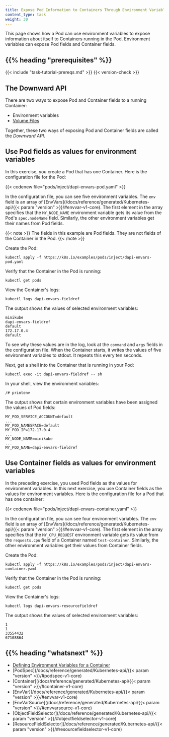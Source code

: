 ```yaml
---
title: Expose Pod Information to Containers Through Environment Variables
content_type: task
weight: 30
---
```


<!-- overview -->

This page shows how a Pod can use environment variables to expose information
about itself to Containers running in the Pod. Environment variables can expose
Pod fields and Container fields.




## {{% heading "prerequisites" %}}


{{< include "task-tutorial-prereqs.md" >}} {{< version-check >}}




<!-- steps -->

## The Downward API

There are two ways to expose Pod and Container fields to a running Container:

* Environment variables
* [Volume Files](/docs/tasks/inject-data-application/downward-api-volume-expose-pod-information/#the-downward-api)

Together, these two ways of exposing Pod and Container fields are called the
*Downward API*.


## Use Pod fields as values for environment variables

In this exercise, you create a Pod that has one Container. Here is the
configuration file for the Pod:

{{< codenew file="pods/inject/dapi-envars-pod.yaml" >}}

In the configuration file, you can see five environment variables. The `env`
field is an array of
[EnvVars](/docs/reference/generated/Kubernetes-api/{{< param "version" >}}/#envvar-v1-core).
The first element in the array specifies that the `MY_NODE_NAME` environment
variable gets its value from the Pod's `spec.nodeName` field. Similarly, the
other environment variables get their names from Pod fields.

{{< note >}}
The fields in this example are Pod fields. They are not fields of the
Container in the Pod.
{{< /note >}}

Create the Pod:

```shell
kubectl apply -f https://k8s.io/examples/pods/inject/dapi-envars-pod.yaml
```

Verify that the Container in the Pod is running:

```shell
kubectl get pods
```

View the Container's logs:

```shell
kubectl logs dapi-envars-fieldref
```

The output shows the values of selected environment variables:

```
minikube
dapi-envars-fieldref
default
172.17.0.4
default
```

To see why these values are in the log, look at the `command` and `args` fields
in the configuration file. When the Container starts, it writes the values of
five environment variables to stdout. It repeats this every ten seconds.

Next, get a shell into the Container that is running in your Pod:

```shell
kubectl exec -it dapi-envars-fieldref -- sh
```

In your shell, view the environment variables:

```shell
/# printenv
```

The output shows that certain environment variables have been assigned the
values of Pod fields:

```
MY_POD_SERVICE_ACCOUNT=default
...
MY_POD_NAMESPACE=default
MY_POD_IP=172.17.0.4
...
MY_NODE_NAME=minikube
...
MY_POD_NAME=dapi-envars-fieldref
```

## Use Container fields as values for environment variables

In the preceding exercise, you used Pod fields as the values for environment
variables. In this next exercise, you use Container fields as the values for
environment variables. Here is the configuration file for a Pod that has one
container:

{{< codenew file="pods/inject/dapi-envars-container.yaml" >}}

In the configuration file, you can see four environment variables. The `env`
field is an array of
[EnvVars](/docs/reference/generated/Kubernetes-api/{{< param "version" >}}/#envvar-v1-core).
The first element in the array specifies that the `MY_CPU_REQUEST` environment
variable gets its value from the `requests.cpu` field of a Container named
`test-container`. Similarly, the other environment variables get their values
from Container fields.

Create the Pod:

```shell
kubectl apply -f https://k8s.io/examples/pods/inject/dapi-envars-container.yaml
```

Verify that the Container in the Pod is running:

```shell
kubectl get pods
```

View the Container's logs:

```shell
kubectl logs dapi-envars-resourcefieldref
```

The output shows the values of selected environment variables:

```
1
1
33554432
67108864
```



## {{% heading "whatsnext" %}}


* [Defining Environment Variables for a Container](/docs/tasks/inject-data-application/define-environment-variable-container/)
* [PodSpec](/docs/reference/generated/Kubernetes-api/{{< param "version" >}}/#podspec-v1-core)
* [Container](/docs/reference/generated/Kubernetes-api/{{< param "version" >}}/#container-v1-core)
* [EnvVar](/docs/reference/generated/Kubernetes-api/{{< param "version" >}}/#envvar-v1-core)
* [EnvVarSource](/docs/reference/generated/Kubernetes-api/{{< param "version" >}}/#envvarsource-v1-core)
* [ObjectFieldSelector](/docs/reference/generated/Kubernetes-api/{{< param "version" >}}/#objectfieldselector-v1-core)
* [ResourceFieldSelector](/docs/reference/generated/Kubernetes-api/{{< param "version" >}}/#resourcefieldselector-v1-core)



